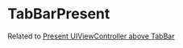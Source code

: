 # TabBarPresent

Related to [Present UIViewController above TabBar][1]

[1]: https://stackoverflow.com/questions/47442967/present-uiviewcontroller-above-tabbar/47447485#47447485
